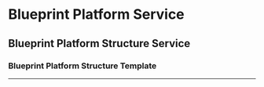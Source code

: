 # Blueprint Platform Service

## Blueprint Platform Structure Service

### Blueprint Platform Structure Template

----
